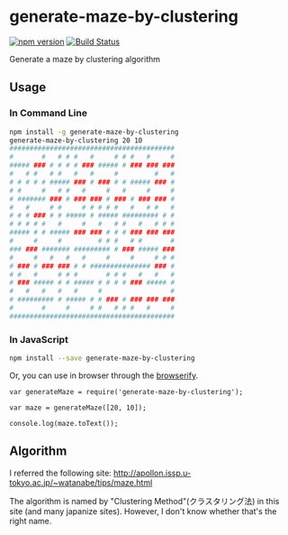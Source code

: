 # generate-maze-by-clustering

[![npm version](https://badge.fury.io/js/generate-maze-by-clustering.svg)](http://badge.fury.io/js/generate-maze-by-clustering)
[![Build Status](https://travis-ci.org/kjirou/generate-maze-by-clustering.svg?branch=master)](https://travis-ci.org/kjirou/generate-maze-by-clustering)

Generate a maze by clustering algorithm


## Usage
### In Command Line
```bash
npm install -g generate-maze-by-clustering
generate-maze-by-clustering 20 10
#########################################
#       #   # # #   #     # # #   #     #
##### ### # # # # ### ##### # ### ### ###
#   # #   # #   #   #     #         #   #
# # # # # ##### ### # ### # # ##### ### #
# #     #   # #   #     #   #     #     #
# ####### ### # ### ### # ### # ### ### #
#   #     # #     # # # # #   #   # #   #
# # # ### # # ##### # ##### ######### # #
# # # # #   #     #   #   # #   #   # # #
##### # # ##### ### ### # # # ### ### ###
#     #     #         # # #   # #       #
### ### ####### ######### # ### ##### ###
#     #   #   #   #     #     #     # # #
# ### # ### ### # # ############### ### #
# #   #     # # #       # # #   #   #   #
# ### ##### # # ##### # # # # ### ##### #
#   #   #   #   #     #                 #
# ######### # ##### # # ### # ### ### ###
#       #     #     # #   # # #   #     #
#########################################
```

### In JavaScript
```bash
npm install --save generate-maze-by-clustering
```
Or, you can use in browser through the [browserify](https://github.com/substack/node-browserify).

```
var generateMaze = require('generate-maze-by-clustering');

var maze = generateMaze([20, 10]);

console.log(maze.toText());
```


## Algorithm
I referred the following site:
http://apollon.issp.u-tokyo.ac.jp/~watanabe/tips/maze.html

The algorithm is named by "Clustering Method"(クラスタリング法) in this site (and many japanize sites).
However, I don't know whether that's the right name.
